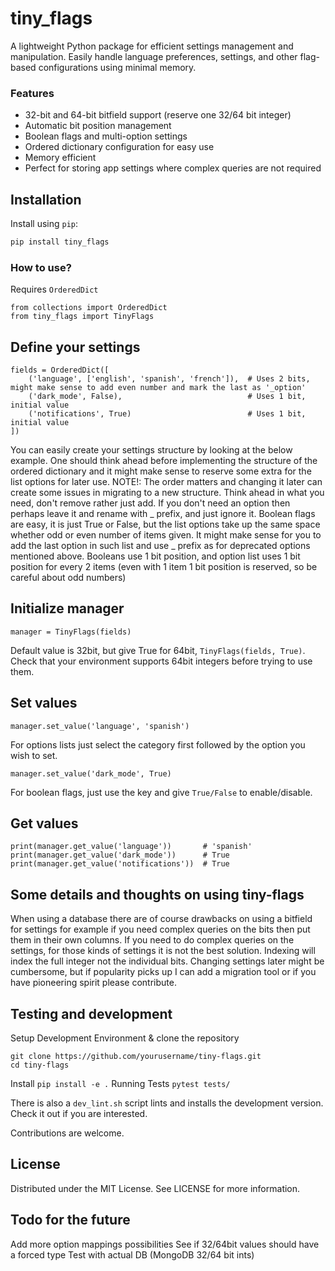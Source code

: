 # tiny_flags

A lightweight Python package for efficient settings management and manipulation. Easily handle language preferences, settings, and other flag-based configurations using minimal memory.

### Features

* 32-bit and 64-bit bitfield support (reserve one 32/64 bit integer)
* Automatic bit position management
* Boolean flags and multi-option settings
* Ordered dictionary configuration for easy use
* Memory efficient
* Perfect for storing app settings where complex queries are not required


## Installation

Install using `pip`:

```bash
pip install tiny_flags
```

### How to use?

Requires `OrderedDict`

```
from collections import OrderedDict
from tiny_flags import TinyFlags
```

## Define your settings

```
fields = OrderedDict([
    ('language', ['english', 'spanish', 'french']),  # Uses 2 bits, might make sense to add even number and mark the last as '_option'
    ('dark_mode', False),                            # Uses 1 bit, initial value
    ('notifications', True)                          # Uses 1 bit, initial value
])
```

You can easily create your settings structure by looking at the below example. One should think ahead before implementing the structure of the ordered dictionary and it might make sense to reserve some extra for the list options for later use.
NOTE!: The order matters and changing it later can create some issues in migrating to a new structure. Think ahead in what you need, don't remove rather just add. If you don't need an option then perhaps leave it and rename with _ prefix, and just ignore it.
Boolean flags are easy, it is just True or False, but the list options take up the same space whether odd or even number of items given. It might make sense for you to add the last option in such list and use _ prefix as for deprecated options mentioned above.
Booleans use 1 bit position, and option list uses 1 bit position for every 2 items (even with 1 item 1 bit position is reserved, so be careful about odd numbers)

## Initialize manager

```
manager = TinyFlags(fields)
```

Default value is 32bit, but give True for 64bit, `TinyFlags(fields, True)`. Check that your environment supports 64bit integers before trying to use them.

## Set values

```
manager.set_value('language', 'spanish')
```
For options lists just select the category first followed by the option you wish to set.

```
manager.set_value('dark_mode', True)
```
For boolean flags, just use the key and give `True/False` to enable/disable.

## Get values

```
print(manager.get_value('language'))       # 'spanish'
print(manager.get_value('dark_mode'))      # True
print(manager.get_value('notifications'))  # True
```

## Some details and thoughts on using tiny-flags

When using a database there are of course drawbacks on using a bitfield for settings for example if you need complex queries on the bits then put them in their own columns.
If you need to do complex queries on the settings, for those kinds of settings it is not the best solution.
Indexing will index the full integer not the individual bits.
Changing settings later might be cumbersome, but if popularity picks up I can add a migration tool or if you have pioneering spirit please contribute.

## Testing and development

Setup Development Environment & clone the repository
```
git clone https://github.com/yourusername/tiny-flags.git
cd tiny-flags
```
Install `pip install -e .`
Running Tests `pytest tests/`

There is also a `dev_lint.sh` script lints and installs the development version. Check it out if you are interested.

Contributions are welcome.

## License
Distributed under the MIT License. See LICENSE for more information.

## Todo for the future
Add more option mappings possibilities
See if 32/64bit values should have a forced type
Test with actual DB (MongoDB 32/64 bit ints)
